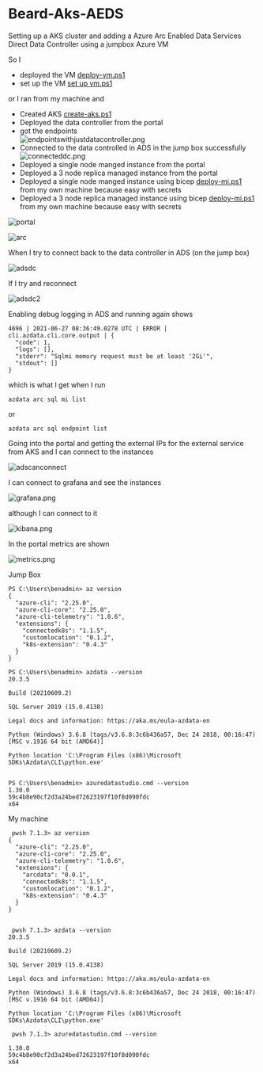 # Beard-Aks-AEDS

Setting up a AKS cluster and adding a Azure Arc Enabled Data Services Direct Data Controller using a jumpbox Azure VM

So I 
- deployed the VM [deploy-vm.ps1](deploy-vm.ps1)
- set up the VM [set up vm.ps1](set-up-vm.ps1)

or I ran from my machine and
- Created AKS [create-aks.ps1](create-aks.ps1)
- Deployed the data controller from the portal
- got the endpoints  
  ![endpointswithjustdatacontroller.png](images/endpointswithjustdatacontroller.png)  
- Connected to the data controlled in ADS in the jump box successfully  
  ![connecteddc.png](images/connecteddc.png)  
- Deployed a single node manged instance from the portal
- Deployed a 3 node replica managed instance from the portal
- Deployed a single node manged instance using bicep [deploy-mi.ps1](deploy-mi.ps1) from my own machine because easy with secrets
- Deployed a 3 node replica managed instance using bicep [deploy-mi.ps1](deploy-mi.ps1) from my own machine because easy with secrets

![portal](images/portalresources.png)  
  
![arc](images/arcnamespace.png)  
  
When I try to connect back to the data controller in ADS (on the jump box)
  
![adsdc](images/adsdcfailconnect.png)  

If I try and reconnect 

![adsdc2](images/adsfailconnect2.png)  

Enabling debug logging in ADS and running again shows

````
4696 | 2021-06-27 08:36:49.0278 UTC | ERROR | cli.azdata.cli.core.output | {
  "code": 1,
  "logs": [],
  "stderr": "Sqlmi memory request must be at least '2Gi'",
  "stdout": []
}
````

which is what I get when I run

`azdata arc sql mi list`

or

`azdata arc sql endpoint list`

Going into the portal and getting the external IPs for the external service from AKS and I can connect to the instances

![adscanconnect](images/adscanconnect.png)

I can connect to grafana and see the instances

![grafana.png](images/grafana.png)

although I can connect to it

![kibana.png](images/kibana.png)

In the portal metrics are shown

![metrics.png](images/metrics.png)

Jump Box

````
PS C:\Users\benadmin> az version
{
  "azure-cli": "2.25.0",
  "azure-cli-core": "2.25.0",
  "azure-cli-telemetry": "1.0.6",
  "extensions": {
    "connectedk8s": "1.1.5",
    "customlocation": "0.1.2",
    "k8s-extension": "0.4.3"
  }
}

PS C:\Users\benadmin> azdata --version
20.3.5

Build (20210609.2)

SQL Server 2019 (15.0.4138)

Legal docs and information: https://aka.ms/eula-azdata-en

Python (Windows) 3.6.8 (tags/v3.6.8:3c6b436a57, Dec 24 2018, 00:16:47) [MSC v.1916 64 bit (AMD64)]

Python location 'C:\Program Files (x86)\Microsoft SDKs\Azdata\CLI\python.exe'


PS C:\Users\benadmin> azuredatastudio.cmd --version
1.30.0
59c4b8e90cf2d3a24bed72623197f10f8d090fdc
x64

````

My machine

````
 pwsh 7.1.3> az version
{
  "azure-cli": "2.25.0",
  "azure-cli-core": "2.25.0",    
  "azure-cli-telemetry": "1.0.6",
  "extensions": {
    "arcdata": "0.0.1",
    "connectedk8s": "1.1.5",     
    "customlocation": "0.1.2",   
    "k8s-extension": "0.4.3"     
  }
}


 pwsh 7.1.3> azdata --version
20.3.5

Build (20210609.2)

SQL Server 2019 (15.0.4138)

Legal docs and information: https://aka.ms/eula-azdata-en

Python (Windows) 3.6.8 (tags/v3.6.8:3c6b436a57, Dec 24 2018, 00:16:47) [MSC v.1916 64 bit (AMD64)]

Python location 'C:\Program Files (x86)\Microsoft SDKs\Azdata\CLI\python.exe'

 pwsh 7.1.3> azuredatastudio.cmd --version

1.30.0
59c4b8e90cf2d3a24bed72623197f10f8d090fdc
x64

````

